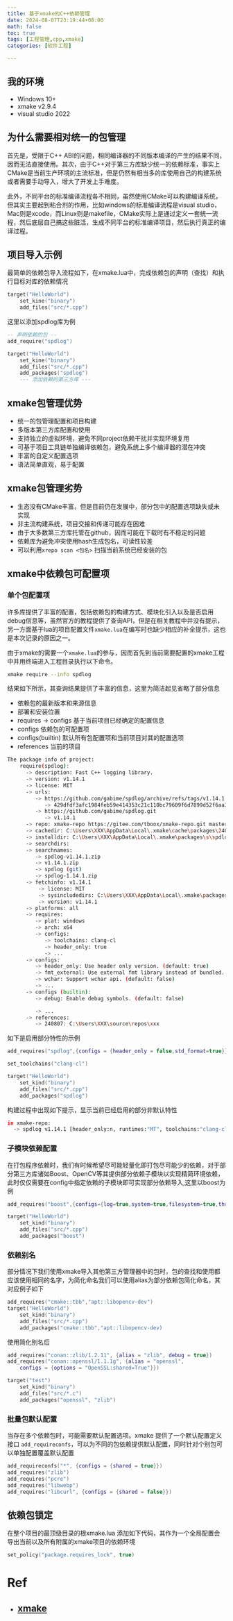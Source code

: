 ```yaml
---
title: 基于xmake的C++依赖管理
date: 2024-08-07T23:19:44+08:00
math: false
toc: true
tags: [工程管理,cpp,xmake]
categories: [软件工程]

---
```


## 我的环境

- Windows 10+
- xmake v2.9.4
- visual studio 2022
  
## 为什么需要相对统一的包管理

首先是，受限于C++  ABI的问题，相同编译器的不同版本编译的产生的结果不同，因而无法直接使用。其次，由于C++对于第三方库缺少统一的依赖标准，事实上CMake是当前生产环境的主流标准，但是仍然有相当多的库使用自己的构建系统或者需要手动导入，增大了开发上手难度。

此外，不同平台的标准编译流程各不相同，虽然使用CMake可以构建编译系统，但其实主要起到粘合剂的作用，比如windows的标准编译流程是visual studio，Mac则是xcode，而Linux则是makefile，CMake实际上是通过定义一套统一流程，然后底层自己搞这些脏活，生成不同平台的标准编译项目，然后执行真正的编译过程。

## 项目导入示例

最简单的依赖包导入流程如下，在xmake.lua中，完成依赖包的声明（查找）和执行目标对库的依赖情况

```lua
target("HelloWorld")
    set_kine("binary")
    add_files("src/*.cpp")
```

这里以添加spdlog库为例

```lua
-- 声明依赖的包 -- 
add_require("spdlog") 

target("HelloWorld")
    set_kine("binary")
    add_files("src/*.cpp")
    add_packages("spdlog") 
    --- 添加依赖的第三方库 ---
```

## xmake包管理优势

- 统一的包管理配置和项目构建
- 多版本第三方库配置和使用
- 支持独立的虚拟环境，避免不同project依赖干扰并实现环境复用
- 可基于项目工具链单独编译依赖包，避免系统上多个编译器的潜在冲突
- 丰富的自定义配置选项
- 语法简单直观，易于配置
  
## xmake包管理劣势

- 生态没有CMake丰富，但是目前仍在发展中，部分包中的配置选项缺失或未实现
- 非主流构建系统，项目交接和传递可能存在困难
- 由于大多数第三方库托管在github，因而可能在下载时有不稳定的问题
- 依赖库为避免冲突使用hash生成包名，可读性较差
- 可以利用`xrepo scan <包名>` 扫描当前系统已经安装的包

## xmake中依赖包可配置项

### 单个包配置项

许多库提供了丰富的配置，包括依赖包的构建方式、模块化引入以及是否启用debug信息等，虽然官方的教程提供了查询API，但是在相关教程中并没有提示，另一方面基于lua的项目配置文件`xmake.lua`在编写时也缺少相应的补全提示，这也是本次记录的原因之一。

由于xmake的需要一个`xmake.lua`的参与，因而首先到当前需要配置的xmake工程中并用终端进入工程目录执行以下命令。

```bash
xmake require --info spdlog
```

结果如下所示，其查询结果提供了丰富的信息，这里为简洁起见省略了部分信息

- 依赖包的最新版本和来源信息
- 部署和安装位置
- requires -> configs 基于当前项目已经确定的配置信息
- configs 依赖包的可配置项
- configs(builtin) 默认所有包配置项和当前项目对其的配置选项
- references 当前的项目

```bash
The package info of project:
    require(spdlog):
      -> description: Fast C++ logging library.
      -> version: v1.14.1
      -> license: MIT
      -> urls:
         -> https://github.com/gabime/spdlog/archive/refs/tags/v1.14.1.zip
            -> 429dfdf3afc1984feb59e414353c21c110bc79609f6d7899d52f6aa388646f6d
         -> https://github.com/gabime/spdlog.git
            -> v1.14.1
      -> repo: xmake-repo https://gitee.com/tboox/xmake-repo.git master
      -> cachedir: C:\Users\XXX\AppData\Local\.xmake\cache\packages\2408\s\spdlog\v1.14.1
      -> installdir: C:\Users\XXX\AppData\Local\.xmake\packages\s\spdlog\v1.14.1\80d419e5424c4e35abf323a68572f96c
      -> searchdirs:
      -> searchnames:
         -> spdlog-v1.14.1.zip
         -> v1.14.1.zip
         -> spdlog (git)
         -> spdlog-1.14.1.zip
      -> fetchinfo: v1.14.1
          -> license: MIT
          -> sysincludedirs: C:\Users\XXX\AppData\Local\.xmake\packages\s\spdlog\v1.14.1\80d419e5424c4e35abf323a68572f96c\include
          -> version: v1.14.1
      -> platforms: all
      -> requires:
         -> plat: windows
         -> arch: x64
         -> configs:
            -> toolchains: clang-cl
            -> header_only: true
            -> ...
      -> configs:
         -> header_only: Use header only version. (default: true)
         -> fmt_external: Use external fmt library instead of bundled. (default: false)
         -> wchar: Support wchar api. (default: false)
         -> ...
      -> configs (builtin):
         -> debug: Enable debug symbols. (default: false)

         -> ...
      -> references:
         -> 240807: C:\Users\XXX\source\repos\xxx
```

如下是启用部分特性的示例

```lua
add_requires("spdlog",{configs = {header_only = false,std_format=true}})

set_toolchains("clang-cl")

target("HelloWorld")
    set_kind("binary")
    add_files("src/*.cpp")
    add_packages("spdlog")
```

构建过程中出现如下提示，显示当前已经启用的部分非默认特性

```bash
in xmake-repo:
  -> spdlog v1.14.1 [header_only:n, runtimes:"MT", toolchains:"clang-cl", std_format:y]
```

### 子模块依赖配置

在打包程序依赖时，我们有时候希望尽可能轻量化即打包尽可能少的依赖，对于部分第三方库诸如Boost、OpenCV等其提供部分依赖子模块以实现精简环境依赖，此时仅仅需要在config中指定依赖的子模块即可实现部分依赖导入,这里以boost为例

```lua
add_requires("boost",{configs={log=true,system=true,filesystem=true,thread=true,regex=true,program_options=true,json=true}})

target("HelloWorld")
    set_kind("binary")
    add_files("src/*.cpp")
    add_packages("boost")

```

### 依赖别名

部分情况下我们使用xmake导入其他第三方管理器中的包时，包的查找和使用都应该使用相同的名字，为简化命名我们可以使用alias为部分依赖包简化命名，其对应例子如下

```lua
add_requires("cmake::tbb","apt::libopencv-dev")
target("HelloWorld")
    set_kind("binary")
    add_files("src/*.cpp")
    add_packages("cmake::tbb","apt::libopencv-dev)
```

使用简化别名后

```lua
add_requires("conan::zlib/1.2.11", {alias = "zlib", debug = true})
add_requires("conan::openssl/1.1.1g", {alias = "openssl",
    configs = {options = "OpenSSL:shared=True"}})

target("test")
    set_kind("binary")
    add_files("src/*.c")
    add_packages("openssl", "zlib")
```


### 批量包默认配置

当存在多个依赖包时，可能需要默认配置选项。xmake 提供了一个默认配置定义接口 `add_requireconfs`，可以为不同的包依赖提供默认配置，同时针对个别包可以单独配置覆盖默认配置

```lua
add_requireconfs("*", {configs = {shared = true}})
add_requires("zlib") 
add_requires("pcre")
add_requires("libwebp") 
add_requires("libcurl", {configs = {shared = false}})
```

## 依赖包锁定

在整个项目的最顶级目录的根xmake.lua 添加如下代码，其作为一个全局配置会导出当前以及所有附属的xmake项目的依赖环境

```lua
set_policy("package.requires_lock", true)
```

# Ref

- [xmake](https://xmake.io/#/)
  -